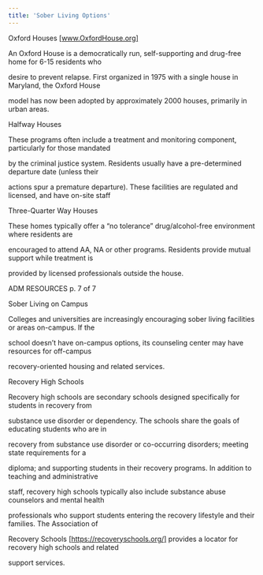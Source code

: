 ```yaml
---
title: 'Sober Living Options'
---
```


Oxford Houses [www.OxfordHouse.org] 

An Oxford House is a democratically run, self-supporting and drug-free home for 6-15 residents who 

desire to prevent relapse. First organized in 1975 with a single house in Maryland, the Oxford House 

model has now been adopted by approximately 2000 houses, primarily in urban areas. 

Halfway Houses

These programs often include a treatment and monitoring component, particularly for those mandated 

by the criminal justice system. Residents usually have a pre-determined departure date (unless their 

actions spur a premature departure). These facilities are regulated and licensed, and have on-site staff

Three-Quarter Way Houses

These homes typically offer a “no tolerance” drug/alcohol-free environment where residents are 

encouraged to attend AA, NA or other programs. Residents provide mutual support while treatment is 

provided by licensed professionals outside the house. 

ADM RESOURCES p. 7 of 7

Sober Living on Campus

Colleges and universities are increasingly encouraging sober living facilities or areas on-campus. If the 

school doesn’t have on-campus options, its counseling center may have resources for off-campus 

recovery-oriented housing and related services. 

Recovery High Schools

Recovery high schools are secondary schools designed specifically for students in recovery from 

substance use disorder or dependency. The schools share the goals of educating students who are in 

recovery from substance use disorder or co-occurring disorders; meeting state requirements for a 

diploma; and supporting students in their recovery programs. In addition to teaching and administrative 

staff, recovery high schools typically also include substance abuse counselors and mental health 

professionals who support students entering the recovery lifestyle and their families. The Association of 

Recovery Schools [https://recoveryschools.org/] provides a locator for recovery high schools and related 

support services.